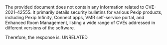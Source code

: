 The provided document does not contain any information related to CVE-2021-42555. It primarily details security bulletins for various Pexip products, including Pexip Infinity, Connect apps, VMR self-service portal, and Enhanced Room Management, listing a wide range of CVEs addressed in different versions of the software.

Therefore, the response is:
UNRELATED